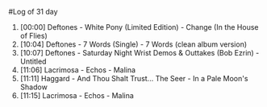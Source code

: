 #Log of 31 day

1. [00:00] Deftones - White Pony (Limited Edition) - Change (In the House of Flies)
1. [10:04] Deftones - 7 Words (Single) - 7 Words (clean album version)
1. [10:07] Deftones - Saturday Night Wrist Demos & Outtakes (Bob Ezrin) - Untitled
1. [11:06] Lacrimosa - Echos - Malina
1. [11:11] Haggard - And Thou Shalt Trust... The Seer - In a Pale Moon's Shadow
1. [11:15] Lacrimosa - Echos - Malina
